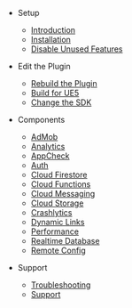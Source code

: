 - Setup
  - [Introduction](/introduction)
  - [Installation](/installation)
  - [Disable Unused Features](/disableunusedfeatures)

- Edit the Plugin
  - [Rebuild the Plugin](/rebuildplugin)
  - [Build for UE5](/ue5)
  - [Change the SDK](/changesdk)
  
- Components
  - [AdMob](/admob)
  - [Analytics](/analytics)
  - [AppCheck](/appcheck)
  - [Auth](/auth)
  - [Cloud Firestore](/firestore)
  - [Cloud Functions](/functions)
  - [Cloud Messaging](/messaging)
  - [Cloud Storage](/storage)
  - [Crashlytics](/crashlytics)
  - [Dynamic Links](/dynamiclinks)
  - [Performance](/performance)
  - [Realtime Database](/database)
  - [Remote Config](/remoteconfig)
  
- Support
  - [Troubleshooting](troubleshoting.md)
  - [Support](support.md)
